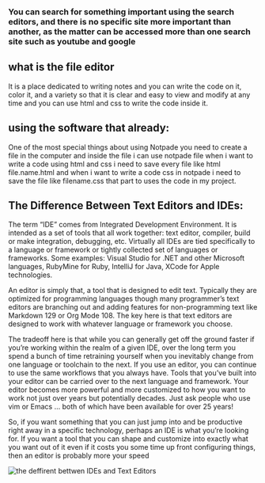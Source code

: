 ### You can search for something important using the search editors, and there is no specific site more important than another, as the matter can be accessed more than one search site such as youtube and google
## what is the file editor
It is a place dedicated to writing notes and you can write the code on it, color it, and a variety so that it is clear and easy to view and modify at any time and you can use html and css to write the code inside it.
## using the software that already:
One of the most special things about using Notpade
you need to create a file in the computer and inside the file i can use notpade file when i want to write a code using html and css i need to save every file like html file.name.html and when i want to write a code css in notpade i need to save the file like filename.css that part to uses the code in my project.

## **The Difference Between Text Editors and IDEs:**

The term “IDE” comes from Integrated Development Environment. It is intended as a set of tools that all work together: text editor, compiler, build or make integration, debugging, etc. Virtually all IDEs are tied specifically to a language or framework or tightly collected set of languages or frameworks. Some examples: Visual Studio for .NET and other Microsoft languages, RubyMine for Ruby, IntelliJ for Java, XCode for Apple technologies.

An editor is simply that, a tool that is designed to edit text. Typically they are optimized for programming languages though many programmer’s text editors are branching out and adding features for non-programming text like Markdown 129 or Org Mode 108. The key here is that text editors are designed to work with whatever language or framework you choose.

The tradeoff here is that while you can generally get off the ground faster if you’re working within the realm of a given IDE, over the long term you spend a bunch of time retraining yourself when you inevitably change from one language or toolchain to the next. If you use an editor, you can continue to use the same workflows that you always have. Tools that you’ve built into your editor can be carried over to the next language and framework. Your editor becomes more powerful and more customized to how you want to work not just over years but potentially decades. Just ask people who use vim or Emacs … both of which have been available for over 25 years!

So, if you want something that you can just jump into and be productive right away in a specific technology, perhaps an IDE is what you’re looking for. If you want a tool that you can shape and customize into exactly what you want out of it even if it costs you some time up front configuring things, then an editor is probably more your speed 

![the deffirent bettwen IDEs and Text Editors](https://res.cloudinary.com/practicaldev/image/fetch/s--IiLyBi7u--/c_imagga_scale,f_auto,fl_progressive,h_420,q_auto,w_1000/https://dev-to-uploads.s3.amazonaws.com/i/x495e0c3c1rp3cr5rctk.png)